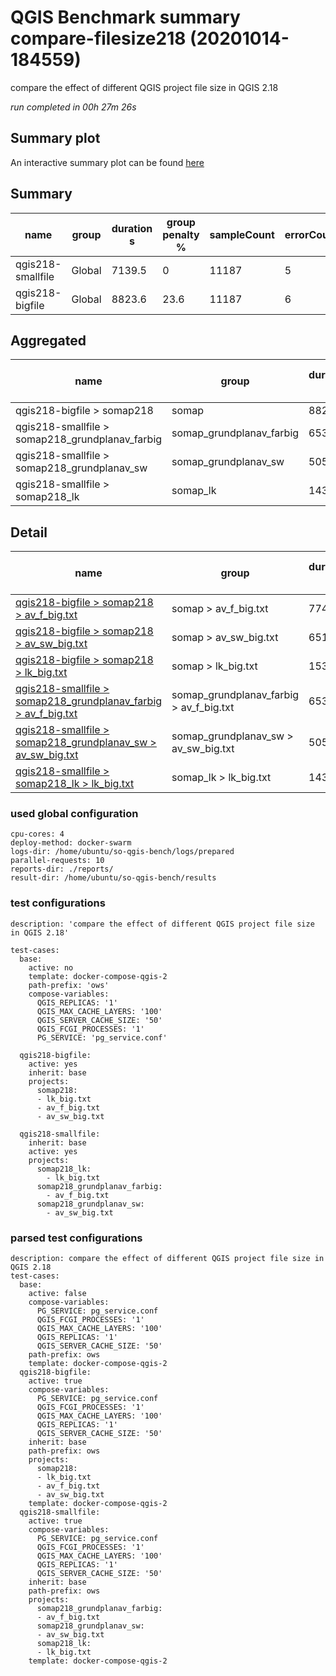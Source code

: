# QGIS Benchmark summary compare-filesize218 (20201014-184559)


compare the effect of different QGIS project file size in QGIS 2.18

_run completed in 00h 27m 26s_
## Summary plot
An interactive summary plot can be found [here](report_compare-filesize218_20201014-184559_plot.html)

## Summary
| name              | group   |   duration s |   group penalty % |   sampleCount |   errorCount |   memMaxMB |   memAvgMB |   memMinMB |   cpuMax% |   cpuAvg% |   cpuMin% |   errorPct |
|-------------------|---------|--------------|-------------------|---------------|--------------|------------|------------|------------|-----------|-----------|-----------|------------|
| qgis218-smallfile | Global  |       7139.5 |               0   |         11187 |            5 |     8479.5 |    4766.2  |     2408.2 |      99.8 |   96.5333 |       8.7 |        0   |
| qgis218-bigfile   | Global  |       8823.6 |              23.6 |         11187 |            6 |    11159.2 |    8479.93 |     2947.3 |      99.9 |   97.5    |       0.2 |        0.1 |

## Aggregated
| name                                            | group                    |   duration s |   group penalty % |   sampleCount |   errorCount |   memMaxMB |   memAvgMB |   memMinMB |   cpuMax% |   cpuAvg% |   cpuMin% |   errorPct |
|-------------------------------------------------|--------------------------|--------------|-------------------|---------------|--------------|------------|------------|------------|-----------|-----------|-----------|------------|
| qgis218-bigfile > somap218                      | somap                    |       8823.6 |                 0 |         11187 |            6 |    11159.2 |    8479.93 |     2947.3 |      99.9 |      97.5 |       0.2 |        0.1 |
| qgis218-smallfile > somap218_grundplanav_farbig | somap_grundplanav_farbig |        653.9 |                 0 |           735 |            1 |     3926   |    3523.7  |     3021.2 |      99   |      95.4 |      25.8 |        0.1 |
| qgis218-smallfile > somap218_grundplanav_sw     | somap_grundplanav_sw     |       5054.6 |                 0 |          5190 |            4 |     8479.5 |    7039.5  |     3289.6 |      99.8 |      97.8 |      13.2 |        0.1 |
| qgis218-smallfile > somap218_lk                 | somap_lk                 |       1431.1 |                 0 |          5262 |            0 |     4940.5 |    3735.4  |     2408.2 |      99.5 |      96.4 |       8.7 |        0   |

## Detail
| name                                                                                                                                                                                                     | group                                   |   duration s |   group penalty % |   sampleCount |   errorCount |   errorPct |   meanResTime |   medianResTime |   minResTime |   maxResTime |   pct1ResTime |   pct2ResTime |   pct3ResTime |   throughput |   receivedKBytesPerSec |   sentKBytesPerSec |   memMaxMB |   memAvgMB |   memMinMB |   cpuMax% |   cpuAvg% |   cpuMin% |
|----------------------------------------------------------------------------------------------------------------------------------------------------------------------------------------------------------|-----------------------------------------|--------------|-------------------|---------------|--------------|------------|---------------|-----------------|--------------|--------------|---------------|---------------|---------------|--------------|------------------------|--------------------|------------|------------|------------|-----------|-----------|-----------|
| [qgis218-bigfile > somap218 > av_f_big.txt](../results/details/compare-filesize218/20201014-184559/qgis218-bigfile/somap218/av_f_big.txt/dashboard/index.html)                                           | somap > av_f_big.txt                    |        774.2 |                 0 |           735 |            0 |  0         |      1053.33  |           673   |          255 |        53567 |        1448.2 |       2158    |       8233.72 |      9.32919 |                1979.85 |            3.93447 |     8173.6 |     7647.4 |     6748   |      99.7 |      97   |      27   |
| [qgis218-bigfile > somap218 > av_sw_big.txt](../results/details/compare-filesize218/20201014-184559/qgis218-bigfile/somap218/av_sw_big.txt/dashboard/index.html)                                         | somap > av_sw_big.txt                   |       6510.8 |                 0 |          5190 |            6 |  0.115607  |      1254.49  |           754   |          261 |        64070 |        1879   |       2532.45 |       6982.52 |      7.90363 |                4311.55 |            3.32648 |    11159.2 |    10413.4 |     7361.3 |      99.9 |      98.5 |      13   |
| [qgis218-bigfile > somap218 > lk_big.txt](../results/details/compare-filesize218/20201014-184559/qgis218-bigfile/somap218/lk_big.txt/dashboard/index.html)                                               | somap > lk_big.txt                      |       1538.6 |                 0 |          5262 |            0 |  0         |       292.395 |           128.5 |            7 |        52453 |         621.7 |        873.85 |       1787.84 |     33.9068  |                1726.24 |           17.0763  |     8642.6 |     7379   |     2947.3 |      99.9 |      97   |       0.2 |
| [qgis218-smallfile > somap218_grundplanav_farbig > av_f_big.txt](../results/details/compare-filesize218/20201014-184559/qgis218-smallfile/somap218_grundplanav_farbig/av_f_big.txt/dashboard/index.html) | somap_grundplanav_farbig > av_f_big.txt |        653.9 |                 0 |           735 |            1 |  0.136054  |       889.627 |           521   |          216 |        64074 |        1270.8 |       1539.6  |       4058.28 |     11.001   |                1918.69 |            4.84367 |     3926   |     3523.7 |     3021.2 |      99   |      95.4 |      25.8 |
| [qgis218-smallfile > somap218_grundplanav_sw > av_sw_big.txt](../results/details/compare-filesize218/20201014-184559/qgis218-smallfile/somap218_grundplanav_sw/av_sw_big.txt/dashboard/index.html)       | somap_grundplanav_sw > av_sw_big.txt    |       5054.6 |                 0 |          5190 |            4 |  0.0770713 |       973.907 |           465   |          220 |        64068 |        1752   |       2274.85 |       6070.05 |     10.1685  |                3165.44 |            4.42867 |     8479.5 |     7039.5 |     3289.6 |      99.8 |      97.8 |      13.2 |
| [qgis218-smallfile > somap218_lk > lk_big.txt](../results/details/compare-filesize218/20201014-184559/qgis218-smallfile/somap218_lk/lk_big.txt/dashboard/index.html)                                     | somap_lk > lk_big.txt                   |       1431.1 |                 0 |          5262 |            0 |  0         |       271.961 |           127.5 |            5 |        54062 |         594   |        845.55 |       1682.11 |     36.4925  |                1857.9  |           18.4854  |     4940.5 |     3735.4 |     2408.2 |      99.5 |      96.4 |       8.7 |

### used global configuration

```
cpu-cores: 4
deploy-method: docker-swarm
logs-dir: /home/ubuntu/so-qgis-bench/logs/prepared
parallel-requests: 10
reports-dir: ./reports/
result-dir: /home/ubuntu/so-qgis-bench/results

```
### test configurations

```
description: 'compare the effect of different QGIS project file size in QGIS 2.18'

test-cases:
  base:
    active: no
    template: docker-compose-qgis-2
    path-prefix: 'ows'
    compose-variables:
      QGIS_REPLICAS: '1'
      QGIS_MAX_CACHE_LAYERS: '100'
      QGIS_SERVER_CACHE_SIZE: '50'
      QGIS_FCGI_PROCESSES: '1'
      PG_SERVICE: 'pg_service.conf'

  qgis218-bigfile:
    active: yes
    inherit: base
    projects:
      somap218:
      - lk_big.txt
      - av_f_big.txt
      - av_sw_big.txt

  qgis218-smallfile:
    inherit: base
    active: yes
    projects:
      somap218_lk:
        - lk_big.txt
      somap218_grundplanav_farbig:
        - av_f_big.txt
      somap218_grundplanav_sw:
        - av_sw_big.txt

```
### parsed test configurations

```
description: compare the effect of different QGIS project file size in QGIS 2.18
test-cases:
  base:
    active: false
    compose-variables:
      PG_SERVICE: pg_service.conf
      QGIS_FCGI_PROCESSES: '1'
      QGIS_MAX_CACHE_LAYERS: '100'
      QGIS_REPLICAS: '1'
      QGIS_SERVER_CACHE_SIZE: '50'
    path-prefix: ows
    template: docker-compose-qgis-2
  qgis218-bigfile:
    active: true
    compose-variables:
      PG_SERVICE: pg_service.conf
      QGIS_FCGI_PROCESSES: '1'
      QGIS_MAX_CACHE_LAYERS: '100'
      QGIS_REPLICAS: '1'
      QGIS_SERVER_CACHE_SIZE: '50'
    inherit: base
    path-prefix: ows
    projects:
      somap218:
      - lk_big.txt
      - av_f_big.txt
      - av_sw_big.txt
    template: docker-compose-qgis-2
  qgis218-smallfile:
    active: true
    compose-variables:
      PG_SERVICE: pg_service.conf
      QGIS_FCGI_PROCESSES: '1'
      QGIS_MAX_CACHE_LAYERS: '100'
      QGIS_REPLICAS: '1'
      QGIS_SERVER_CACHE_SIZE: '50'
    inherit: base
    path-prefix: ows
    projects:
      somap218_grundplanav_farbig:
      - av_f_big.txt
      somap218_grundplanav_sw:
      - av_sw_big.txt
      somap218_lk:
      - lk_big.txt
    template: docker-compose-qgis-2

```